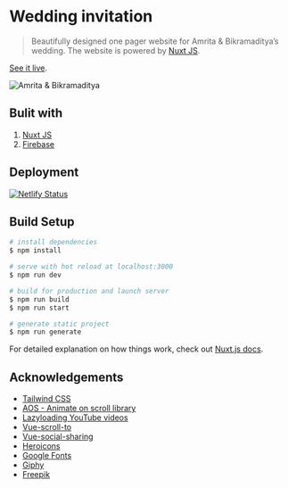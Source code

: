 # Wedding invitation

> Beautifully designed one pager website for Amrita & Bikramaditya’s wedding. The website is powered by [Nuxt JS](https://nuxtjs.org/).

[See it live](https://amrita-bikramaditya.netlify.app/).

![Amrita & Bikramaditya](https://amrita-bikramaditya.netlify.app/og-image.jpg 'Amrita & Bikramaditya')

## Bulit with

1. [Nuxt JS](https://nuxtjs.org/)
2. [Firebase](https://firebase.google.com/)

## Deployment

[![Netlify Status](https://api.netlify.com/api/v1/badges/fcb95f2e-a677-41d2-8a52-6ed32d9986de/deploy-status)](https://app.netlify.com/sites/amrita-bikramaditya/deploys)

## Build Setup

```bash
# install dependencies
$ npm install

# serve with hot reload at localhost:3000
$ npm run dev

# build for production and launch server
$ npm run build
$ npm run start

# generate static project
$ npm run generate
```

For detailed explanation on how things work, check out [Nuxt.js docs](https://nuxtjs.org).

## Acknowledgements

- [Tailwind CSS](https://tailwindcss.com/)
- [AOS - Animate on scroll library](https://github.com/michalsnik/aos)
- [Lazyloading YouTube videos](https://github.com/andrewvasilchuk/vue-lazy-youtube-video)
- [Vue-scroll-to](https://github.com/rigor789/vue-scrollto)
- [Vue-social-sharing](https://github.com/nicolasbeauvais/vue-social-sharing)
- [Heroicons](https://heroicons.dev/)
- [Google Fonts](https://fonts.google.com/)
- [Giphy](https://giphy.com)
- [Freepik](https://www.freepik.com/)
